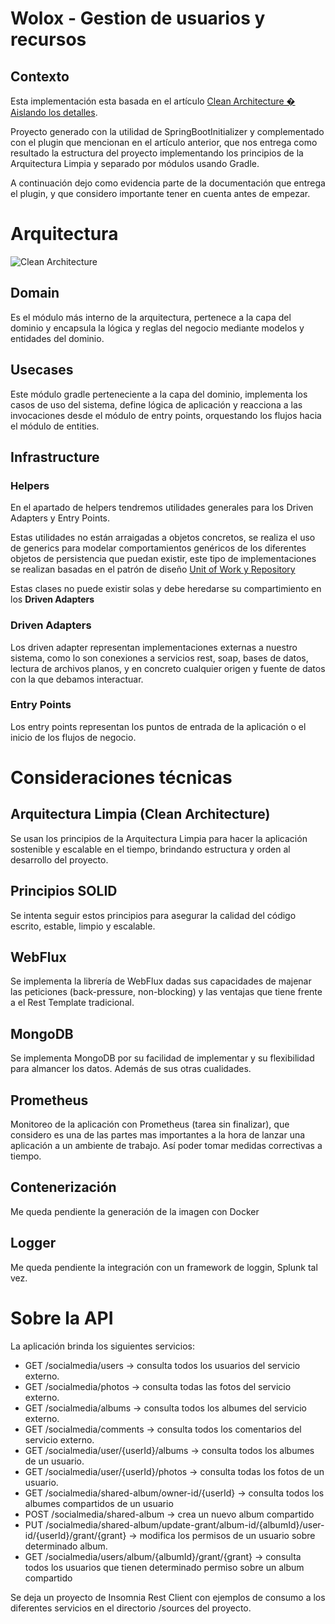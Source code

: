 # Wolox - Gestion de usuarios y recursos

## Contexto

Esta implementación esta basada en el artículo [Clean Architecture � Aislando los detalles](https://medium.com/bancolombia-tech/clean-architecture-aislando-los-detalles-4f9530f35d7a).

Proyecto generado con la utilidad de SpringBootInitializer y complementado con el plugin que mencionan en el artículo anterior, que nos entrega como resultado la estructura del proyecto implementando los principios de la Arquitectura Limpia y separado por módulos usando Gradle.

A continuación dejo como evidencia parte de la documentación que entrega el plugin, y que considero importante tener en cuenta antes de empezar. 

# Arquitectura

![Clean Architecture](https://miro.medium.com/max/1400/1*ZdlHz8B0-qu9Y-QO3AXR_w.png)

## Domain

Es el módulo más interno de la arquitectura, pertenece a la capa del dominio y encapsula la lógica y reglas del negocio mediante modelos y entidades del dominio.

## Usecases

Este módulo gradle perteneciente a la capa del dominio, implementa los casos de uso del sistema, define lógica de aplicación y reacciona a las invocaciones desde el módulo de entry points, orquestando los flujos hacia el módulo de entities.

## Infrastructure

### Helpers

En el apartado de helpers tendremos utilidades generales para los Driven Adapters y Entry Points.

Estas utilidades no están arraigadas a objetos concretos, se realiza el uso de generics para modelar comportamientos
genéricos de los diferentes objetos de persistencia que puedan existir, este tipo de implementaciones se realizan
basadas en el patrón de diseño [Unit of Work y Repository](https://medium.com/@krzychukosobudzki/repository-design-pattern-bc490b256006)

Estas clases no puede existir solas y debe heredarse su compartimiento en los **Driven Adapters**

### Driven Adapters

Los driven adapter representan implementaciones externas a nuestro sistema, como lo son conexiones a servicios rest,
soap, bases de datos, lectura de archivos planos, y en concreto cualquier origen y fuente de datos con la que debamos
interactuar.

### Entry Points

Los entry points representan los puntos de entrada de la aplicación o el inicio de los flujos de negocio.

# Consideraciones técnicas

## Arquitectura Limpia (Clean Architecture)
Se usan los principios de la Arquitectura Limpia para hacer la aplicación sostenible y escalable en el tiempo, brindando estructura y orden al desarrollo del proyecto.

## Principios SOLID
Se intenta seguir estos principios para asegurar la calidad del código escrito, estable, limpio y escalable. 

## WebFlux
Se implementa la librería de WebFlux dadas sus capacidades de majenar las peticiones (back-pressure, non-blocking) y las ventajas que tiene frente a el Rest Template tradicional.

## MongoDB
Se implementa MongoDB por su facilidad de implementar y su flexibilidad para almancer los datos. Además de sus otras cualidades.

## Prometheus
Monitoreo de la aplicación con Prometheus (tarea sin finalizar), que considero es una de las partes mas importantes a la hora de lanzar una aplicación a un ambiente de trabajo. Así poder tomar medidas correctivas a tiempo.

## Contenerización
Me queda pendiente la generación de la imagen con Docker

## Logger
Me queda pendiente la integración con un framework de loggin, Splunk tal vez.


# Sobre la API
La aplicación brinda los siguientes servicios:

- GET /socialmedia/users -> consulta todos los usuarios del servicio externo.
- GET /socialmedia/photos -> consulta todas las fotos del servicio externo.
- GET /socialmedia/albums -> consulta todos los albumes del servicio externo.
- GET /socialmedia/comments -> consulta todos los comentarios del servicio externo.
- GET /socialmedia/user/{userId}/albums -> consulta todos los albumes de un usuario.
- GET /socialmedia/user/{userId}/photos -> consulta todas los fotos de un usuario.
- GET /socialmedia/shared-album/owner-id/{userId} -> consulta todos los albumes compartidos de un usuario
- POST /socialmedia/shared-album -> crea un nuevo album compartido
- PUT /socialmedia/shared-album/update-grant/album-id/{albumId}/user-id/{userId}/grant/{grant} -> modifica los permisos de un usuario sobre determinado album.
- GET /socialmedia/users/album/{albumId}/grant/{grant} -> consulta todos los usuarios que tienen determinado permiso sobre un album compartido

Se deja un proyecto de Insomnia Rest Client con ejemplos de consumo a los diferentes servicios en el directorio /sources del proyecto. 
